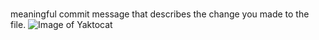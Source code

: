 # <h1>
# <h1>
# <h1>
# <h1>
# <h1>
# <h1>
meaningful commit message that describes the change you made to the file.
![Image of Yaktocat](https://octodex.github.com/images/yaktocat.png)
